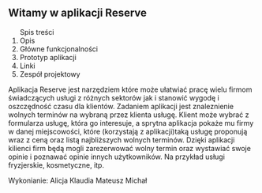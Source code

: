 ﻿
## Witamy w aplikacji Reserve


<ol>Spis treści
			<li>Opis
			<li>Główne funkcjonalności
			<li>Prototyp aplikacji
			<li>Linki
			<li>Zespół projektowy
</ol> 
		
		
Aplikacja Reserve jest narzędziem które może ułatwiać pracę wielu firmom świadczących usługi z różnych sektorów jak i stanowić wygodę i oszczędność czasu dla klientów. Zadaniem aplikacji jest znaleznienie wolnych terminów na wybraną przez klienta usługę. Klient może wybrać z formularza usługę, która go interesuje, a sprytna aplikacja pokaże mu firmy w danej miejscowości, które (korzystają z aplikacji)taką usługę proponują wraz z ceną oraz listą najbliższych wolnych terminów. Dzięki aplikacji kilienci firm będą mogli zarezerwować wolny termin oraz wystawiać swoje opinie i poznawać opinie innych użytkowników. Na przykład usługi fryzjerskie, kosmetyczne, itp.



Wykonianie:
Alicja
Klaudia
Mateusz
Michał
